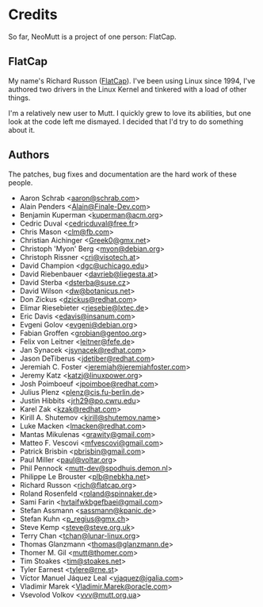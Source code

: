 # Credits

So far, NeoMutt is a project of one person: FlatCap.

## FlatCap

My name's Richard Russon ([FlatCap](https://github.com/flatcap)).
I've been using Linux since 1994, I've authored two drivers in the Linux
Kernel and tinkered with a load of other things.

I'm a relatively new user to Mutt.
I quickly grew to love its abilities, but one look at the code left me dismayed.
I decided that I'd try to do something about it.

## Authors

The patches, bug fixes and documentation are the hard work of these people.

- Aaron Schrab \<aaron@schrab.com\>
- Alain Penders \<Alain@Finale-Dev.com\>
- Benjamin Kuperman \<kuperman@acm.org\>
- Cedric Duval \<cedricduval@free.fr\>
- Chris Mason \<clm@fb.com\>
- Christian Aichinger \<Greek0@gmx.net\>
- Christoph 'Myon' Berg \<myon@debian.org\>
- Christoph Rissner \<cri@visotech.at\>
- David Champion \<dgc@uchicago.edu\>
- David Riebenbauer \<davrieb@liegesta.at\>
- David Sterba \<dsterba@suse.cz\>
- David Wilson \<dw@botanicus.net\>
- Don Zickus \<dzickus@redhat.com\>
- Elimar Riesebieter \<riesebie@lxtec.de\>
- Eric Davis \<edavis@insanum.com\>
- Evgeni Golov \<evgeni@debian.org\>
- Fabian Groffen \<grobian@gentoo.org\>
- Felix von Leitner \<leitner@fefe.de\>
- Jan Synacek \<jsynacek@redhat.com\>
- Jason DeTiberus \<jdetiber@redhat.com\>
- Jeremiah C. Foster \<jeremiah@jeremiahfoster.com\>
- Jeremy Katz \<katzj@linuxpower.org\>
- Josh Poimboeuf \<jpoimboe@redhat.com\>
- Julius Plenz \<plenz@cis.fu-berlin.de\>
- Justin Hibbits \<jrh29@po.cwru.edu\>
- Karel Zak \<kzak@redhat.com\>
- Kirill A. Shutemov \<kirill@shutemov.name\>
- Luke Macken \<lmacken@redhat.com\>
- Mantas Mikulenas \<grawity@gmail.com\>
- Matteo F. Vescovi \<mfvescovi@gmail.com\>
- Patrick Brisbin \<pbrisbin@gmail.com\>
- Paul Miller \<paul@voltar.org\>
- Phil Pennock \<mutt-dev@spodhuis.demon.nl\>
- Philippe Le Brouster \<plb@nebkha.net\>
- Richard Russon \<rich@flatcap.org\>
- Roland Rosenfeld \<roland@spinnaker.de\>
- Sami Farin \<hvtaifwkbgefbaei@gmail.com\>
- Stefan Assmann \<sassmann@kpanic.de\>
- Stefan Kuhn \<p_regius@gmx.ch\>
- Steve Kemp \<steve@steve.org.uk\>
- Terry Chan \<tchan@lunar-linux.org\>
- Thomas Glanzmann \<thomas@glanzmann.de\>
- Thomer M. Gil \<mutt@thomer.com\>
- Tim Stoakes \<tim@stoakes.net\>
- Tyler Earnest \<tylere@rne.st\>
- V&iacute;ctor Manuel J&aacute;quez Leal \<vjaquez@igalia.com\>
- Vladimir Marek \<Vladimir.Marek@oracle.com\>
- Vsevolod Volkov \<vvv@mutt.org.ua\>

